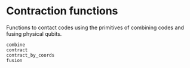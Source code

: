 # Contraction functions

Functions to contact codes using the primitives of combining codes and fusing physical
qubits.

```@docs
combine
contract
contract_by_coords
fusion
```
